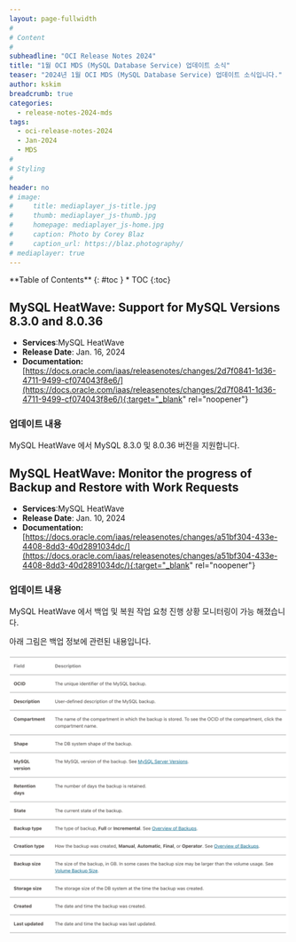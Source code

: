```yaml
---
layout: page-fullwidth
#
# Content
#
subheadline: "OCI Release Notes 2024"
title: "1월 OCI MDS (MySQL Database Service) 업데이트 소식"
teaser: "2024년 1월 OCI MDS (MySQL Database Service) 업데이트 소식입니다."
author: kskim
breadcrumb: true
categories:
  - release-notes-2024-mds
tags:
  - oci-release-notes-2024
  - Jan-2024
  - MDS
#
# Styling
#
header: no
# image:
#     title: mediaplayer_js-title.jpg
#     thumb: mediaplayer_js-thumb.jpg
#     homepage: mediaplayer_js-home.jpg
#     caption: Photo by Corey Blaz
#     caption_url: https://blaz.photography/
# mediaplayer: true
---
```


<div class="panel radius" markdown="1">
**Table of Contents**
{: #toc }
*  TOC
{:toc}
</div>

## MySQL HeatWave: Support for MySQL Versions 8.3.0 and 8.0.36
* **Services**:MySQL HeatWave
* **Release Date**: Jan. 16, 2024
* **Documentation:** [https://docs.oracle.com/iaas/releasenotes/changes/2d7f0841-1d36-4711-9499-cf074043f8e6/](https://docs.oracle.com/iaas/releasenotes/changes/2d7f0841-1d36-4711-9499-cf074043f8e6/){:target="_blank" rel="noopener"}

### 업데이트 내용
MySQL HeatWave 에서 MySQL 8.3.0 및 8.0.36 버전을 지원합니다. 


## MySQL HeatWave: Monitor the progress of Backup and Restore with Work Requests
* **Services**:MySQL HeatWave
* **Release Date**: Jan. 10, 2024
* **Documentation:** [https://docs.oracle.com/iaas/releasenotes/changes/a51bf304-433e-4408-8dd3-40d2891034dc/](https://docs.oracle.com/iaas/releasenotes/changes/a51bf304-433e-4408-8dd3-40d2891034dc/){:target="_blank" rel="noopener"}

### 업데이트 내용
MySQL HeatWave 에서 백업 및 복원 작업 요청 진행 상황 모니터링이 가능 해졌습니다.

아래 그림은 백업 정보에 관련된 내용입니다.

![](/assets/img/infrastructure/2024/SCR-20240307-nitd.png " ")
